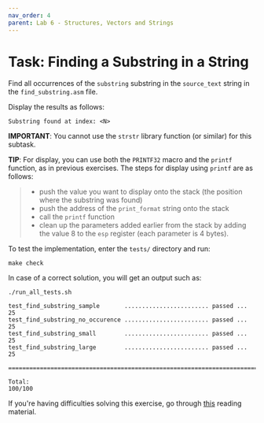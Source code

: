 ```yaml
---
nav_order: 4
parent: Lab 6 - Structures, Vectors and Strings
---
```


# Task: Finding a Substring in a String

Find all occurrences of the `substring` substring in the `source_text` string in the `find_substring.asm` file.

Display the results as follows:

```text
Substring found at index: <N>
```

**IMPORTANT**: You cannot use the `strstr` library function (or similar) for this subtask.

**TIP**: For display, you can use both the `PRINTF32` macro and the `printf` function, as in previous exercises. The steps for display using `printf` are as follows:

> - push the value you want to display onto the stack (the position where the substring was found)
> - push the address of the `print_format` string onto the stack
> - call the `printf` function
> - clean up the parameters added earlier from the stack by adding the value 8 to the `esp` register (each parameter is 4 bytes).

To test the implementation, enter the `tests/` directory and run:

```console
make check
```

In case of a correct solution, you will get an output such as:

```text
./run_all_tests.sh

test_find_substring_sample       ........................ passed ...  25
test_find_substring_no_occurence ........................ passed ...  25
test_find_substring_small        ........................ passed ...  25
test_find_substring_large        ........................ passed ...  25

========================================================================

Total:                                                           100/100
```

If you're having difficulties solving this exercise, go through [this](../../reading/arrays.md) reading material.
